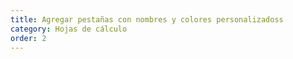 ```yaml
---
title: Agregar pestañas con nombres y colores personalizadoss
category: Hojas de cálculo
order: 2
---
```


